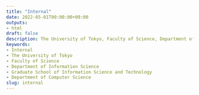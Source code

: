 ```yaml
---
title: "Internal"
date: 2022-05-01T00:00:00+09:00
outputs:
- html
draft: false
description: The University of Tokyo, Faculty of Science, Department of Information Science, Graduate School of Information Science and Technology, Department of Computer Science
keywords:
- Internal
- The University of Tokyo
- Faculty of Science
- Department of Information Science
- Graduate School of Information Science and Technology
- Department of Computer Science
slug: internal
---
```


